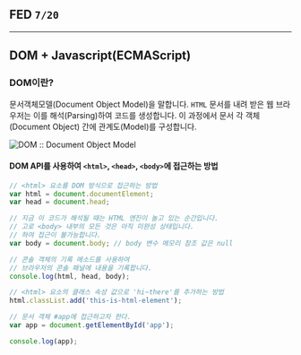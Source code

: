 ## FED `7/20`

---

## DOM + Javascript(ECMAScript)

### DOM이란?

문서객체모델(Document Object Model)을 말합니다. `HTML` 문서를 내려 받은 웹 브라우저는 이를 해석(Parsing)하여 코드를 생성합니다. 이 과정에서 문서 각 객체(Document Object) 간에 관계도(Model)를 구성합니다.

![DOM :: Document Object Model](http://www.w3schools.com/js/pic_htmltree.gif)

#### DOM API를 사용하여 `<html>`, `<head>`, `<body>`에 접근하는 방법

```js
// <html> 요소를 DOM 방식으로 접근하는 방법
var html = document.documentElement;
var head = document.head;

// 지금 이 코드가 해석될 때는 HTML 엔진이 놀고 있는 순간입니다.
// 고로 <body> 내부의 모든 것은 아직 미완성 상태입니다.
// 하여 접근이 불가능합니다.
var body = document.body; // body 변수 메모리 참조 값은 null

// 콘솔 객체의 기록 메소드를 사용하여
// 브라우저의 콘솔 패널에 내용을 기록합니다.
console.log(html, head, body);

// <html> 요소의 클래스 속성 값으로 'hi~there'를 추가하는 방법
html.classList.add('this-is-html-element');

// 문서 객체 #app에 접근하고자 한다.
var app = document.getElementById('app');

console.log(app);
```
